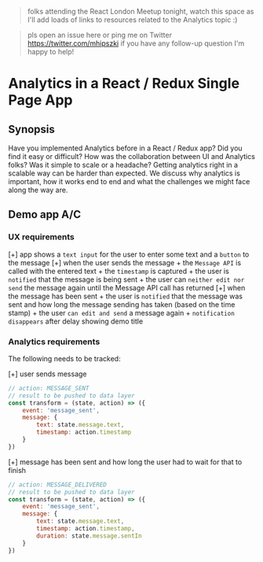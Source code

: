 >folks attending the React London Meetup tonight, watch this space as I'll add loads of links to resources related to the Analytics topic :)

>pls open an issue here or ping me on Twitter https://twitter.com/mhipszki if you have any follow-up question I'm happy to help!

# Analytics in a React / Redux Single Page App

## Synopsis

Have you implemented Analytics before in a React / Redux app? Did you find it easy or difficult? How was the collaboration between UI and Analytics folks? Was it simple to scale or a headache? Getting analytics right in a scalable way can be harder than expected. We discuss why analytics is important, how it works end to end and what the challenges we might face along the way are.

## Demo app A/C

### UX requirements

[+] app shows a `text input` for the user to enter some text and a `button` to the message
[+] when the user sends the message
    + the `Message API` is called with the entered text
    + the `timestamp` is captured
    + the user is `notified` that the message is being sent
    + the user can `neither edit nor send`  the message again until the Message API call has returned
[+] when the message has been sent
    + the user is `notified` that the message was sent and how long the message sending has taken (based on the time stamp)
    + the user `can edit and send` a message again
    + `notification disappears` after delay showing demo title

### Analytics requirements

The following needs to be tracked:

[+] user sends message

```javascript
// action: MESSAGE_SENT
// result to be pushed to data layer
const transform = (state, action) => ({
    event: 'message_sent',
    message: {
        text: state.message.text,
        timestamp: action.timestamp
    }
})
```

[+] message has been sent and how long the user had to wait for that to finish

```javascript
// action: MESSAGE_DELIVERED
// result to be pushed to data layer
const transform = (state, action) => ({
    event: 'message_sent',
    message: {
        text: state.message.text,
        timestamp: action.timestamp,
        duration: state.message.sentIn
    }
})
```
